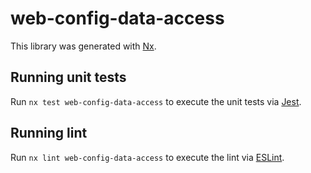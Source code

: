 # web-config-data-access

This library was generated with [Nx](https://nx.dev).

## Running unit tests

Run `nx test web-config-data-access` to execute the unit tests via [Jest](https://jestjs.io).

## Running lint

Run `nx lint web-config-data-access` to execute the lint via [ESLint](https://eslint.org/).
